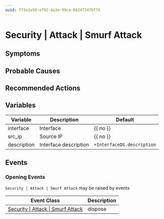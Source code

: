 ```yaml
---
uuid: f73e3a58-e792-4a3e-99ca-88247247bf7d
---
```

# Security | Attack | Smurf Attack

## Symptoms

## Probable Causes

## Recommended Actions

## Variables

| Variable    | Description           | Default                    |
| ----------- | --------------------- | -------------------------- |
| interface   | Interface             | {{ no }}                   |
| src_ip      | Source IP             | {{ no }}                   |
| description | Interface description | `=InterfaceDS.description` |

## Events

### Opening Events
`Security | Attack | Smurf Attack` may be raised by events

| Event Class                                                                                      | Description |
| ------------------------------------------------------------------------------------------------ | ----------- |
| [Security \| Attack \| Smurf Attack](../event-classes-reference/security/attack/smurf-attack.md) | dispose     |
